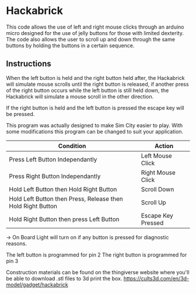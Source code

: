 # Hackabrick
This code allows the use of left and right mouse clicks through an arduino micro designed for the use of jelly buttons for those with limited dexterity. The code also allows the user to scroll up and down through the same buttons by holding the buttons in a certain sequence.

 ## Instructions
 
  When the left button is held and the right button held after, the Hackabrick will simulate
  mouse scrolls until the right button is released, if another press of the right button
  occurs while the left button is still held down, the Hackabrick will simulate a mouse
  scroll in the other direction.

  If the right button is held and the left button is pressed the escape key
  will be pressed.

  This program was actually designed to make Sim City easier to play. With some modifications
  this program can be changed to suit your application.

  | Condition                                                     |  Action              |
  |---------------------------------------------------------------|----------------------|
  | Press Left Button Independantly                               | Left Mouse Click     |
  | Press Right Button Independantly                              | Right Mouse Click    |
  | Hold Left Button then Hold Right Button                       | Scroll Down          |
  | Hold Left Button then Press, Release then Hold Right Button   | Scroll Up            |
  | Hold Right Button then press Left Button                      | Escape Key Pressed   |
  -> On Board Light will turn on if any button is pressed for diagnostic reasons.

  
  The left button is programmed for pin 2
  The right button is programmed for pin 3

Construction materials can be found on the thingiverse website where you'll be able to download .stl files to 3d print the box. https://cults3d.com/en/3d-model/gadget/hackabrick
